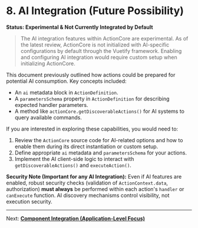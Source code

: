 # 8. AI Integration (Future Possibility)

**Status: Experimental & Not Currently Integrated by Default**

> The AI integration features within ActionCore are experimental. As of the latest review, ActionCore is not initialized with AI-specific configurations by default through the Vuetify framework. Enabling and configuring AI integration would require custom setup when initializing ActionCore.

This document previously outlined how actions could be prepared for potential AI consumption. Key concepts included:

*   An `ai` metadata block in `ActionDefinition`.
*   A `parametersSchema` property in `ActionDefinition` for describing expected handler parameters.
*   A method like `actionCore.getDiscoverableActions()` for AI systems to query available commands.

If you are interested in exploring these capabilities, you would need to:

1.  Review the `ActionCore` source code for AI-related options and how to enable them during its direct instantiation or custom setup.
2.  Define appropriate `ai` metadata and `parametersSchema` for your actions.
3.  Implement the AI client-side logic to interact with `getDiscoverableActions()` and `executeAction()`.

**Security Note (Important for any AI Integration):**
Even if AI features are enabled, robust security checks (validation of `ActionContext.data`, authorization) **must always** be performed within each action's `handler` or `canExecute` function. AI discovery mechanisms control visibility, not execution security.

---

Next: [**Component Integration (Application-Level Focus)**](./09-component-integration.md)
